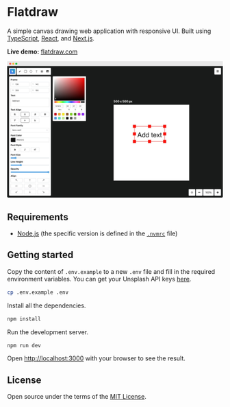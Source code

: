 # Flatdraw

A simple canvas drawing web application with responsive UI. Built using [TypeScript](https://typescriptlang.org), [React](https://react.dev), and [Next.js](https://nextjs.org).

**Live demo:** [flatdraw.com](https://flatdraw.com)

[![](./docs/screenshot.png)](https://flatdraw.com)

## Requirements

- [Node.js](https://nodejs.org) (the specific version is defined in the [`.nvmrc`](.nvmrc) file)

## Getting started

Copy the content of `.env.example` to a new `.env` file and fill in the required environment variables. You can get your Unsplash API keys [here](https://unsplash.com/developers).

```bash
cp .env.example .env
```

Install all the dependencies.

```bash
npm install
```

Run the development server.

```bash
npm run dev
```

Open [http://localhost:3000](http://localhost:3000) with your browser to see the result.

## License

Open source under the terms of the [MIT License](/LICENSE).
